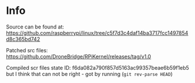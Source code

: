 # Info

Source can be found at: 
https://github.com/raspberrypi/linux/tree/c5f7d3c4daf14ba3717fcc1497854d8c365bd742

Patched src files: https://github.com/DroneBridge/RPiKernel/releases/tag/v1.0

Compiled scr files state ID: f6da082a790f857d5163ac99357beae6b59f1eb5 but I think that can not be right - got by running (`git rev-parse HEAD`)
